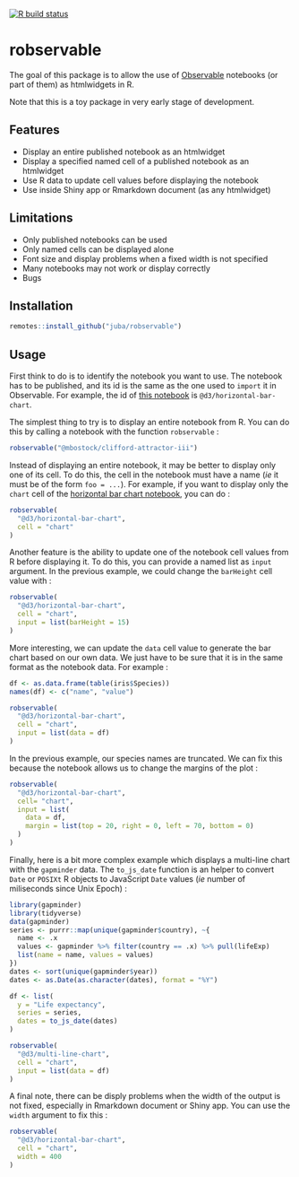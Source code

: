  <!-- badges: start -->
  [![R build status](https://github.com/juba/robservable/workflows/R-CMD-check/badge.svg)](https://github.com/juba/robservable/actions)
  <!-- badges: end -->

# robservable

The goal of this package is to allow the use of [Observable](https://observablehq.com/) notebooks (or part of them) as htmlwidgets in R.

Note that this is a toy package in very early stage of development.

## Features

- Display an entire published notebook as an htmlwidget
- Display a specified named cell of a published notebook as an htmlwidget
- Use R data to update cell values before displaying the notebook
- Use inside Shiny app or Rmarkdown document (as any htmlwidget)

## Limitations

- Only published notebooks can be used
- Only named cells can be displayed alone
- Font size and display problems when a fixed width is not specified
- Many notebooks may not work or display correctly
- Bugs



## Installation

```r
remotes::install_github("juba/robservable")
```

## Usage

First think to do is to identify the notebook you want to use. The notebook has to be published, and its id is the same as the one used to `import` it in Observable. For example, the id of [this notebook](https://observablehq.com/@d3/horizontal-bar-chart) is `@d3/horizontal-bar-chart`.

The simplest thing to try is to display an entire notebook from R. You can do this by calling a notebook with the function `robservable` :

```r
robservable("@mbostock/clifford-attractor-iii")
```

Instead of displaying an entire notebook, it may be better to display only one of its cell. To do this, the cell in the notebook must have a name (*ie* it must be of the form `foo = ...`). For example, if you want to display only the `chart` cell of the [horizontal bar chart notebook](https://observablehq.com/@d3/horizontal-bar-chart), you can do :

```r
robservable(
  "@d3/horizontal-bar-chart", 
  cell = "chart"
)
```

Another feature is the ability to update one of the notebook cell values from R before displaying it. To do this, you can provide a named list as `input` argument. In the previous example, we could change the `barHeight` cell value with :

```r
robservable(
  "@d3/horizontal-bar-chart", 
  cell = "chart",
  input = list(barHeight = 15)
)
```

More interesting, we can update the `data` cell value to generate the bar chart based on our own data. We just have to be sure that it is in the same format as the notebook data. For example :

```r
df <- as.data.frame(table(iris$Species))
names(df) <- c("name", "value")

robservable(
  "@d3/horizontal-bar-chart", 
  cell = "chart",
  input = list(data = df)
)
```

In the previous example, our species names are truncated. We can fix this because the notebook allows us to change the margins of the plot :

```r
robservable(
  "@d3/horizontal-bar-chart",
  cell= "chart",
  input = list(
    data = df,
    margin = list(top = 20, right = 0, left = 70, bottom = 0)
  )
)
```

Finally, here is a bit more complex example which displays a multi-line chart with the `gapminder` data. The `to_js_date` function is an helper to convert `Date` or `POSIXt` R objects to JavaScript `Date` values (*ie* number of miliseconds since Unix Epoch) :

```r
library(gapminder)
library(tidyverse)
data(gapminder)
series <- purrr::map(unique(gapminder$country), ~{
  name <- .x
  values <- gapminder %>% filter(country == .x) %>% pull(lifeExp)
  list(name = name, values = values)
})
dates <- sort(unique(gapminder$year))
dates <- as.Date(as.character(dates), format = "%Y")

df <- list(
  y = "Life expectancy",
  series = series,
  dates = to_js_date(dates)
)

robservable(
  "@d3/multi-line-chart",
  cell = "chart",
  input = list(data = df)
)
```

A final note, there can be disply problems when the width of the output is not fixed, especially in Rmarkdown document or Shiny app. You can use the `width` argument to fix this :

```r
robservable(
  "@d3/horizontal-bar-chart", 
  cell = "chart",
  width = 400
)
```




